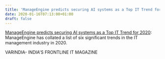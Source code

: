 ```yaml
---
title: 'ManageEngine predicts securing AI systems as a Top IT Trend for 2020'
date: 2020-01-16T07:13:00+01:00
draft: false
---
```


[ManageEngine predicts securing AI systems as a Top IT Trend for 2020](https://varindia.com/news/manageengine-predicts-securing-ai-systems-as-a-top-it-trend-for-2020#.Xh_--C90Fvc.blogger): ManageEngine has collated a list of six significant trends in the IT management industry in 2020.  
  
VARINDIA- INDIA'S FRONTLINE IT MAGAZINE